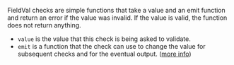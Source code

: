 FieldVal checks are simple functions that take a value and an emit function and return an error if the value was invalid. If the value is valid, the function does not return anything.

* ```value``` is the value that this check is being asked to validate.
* ```emit``` is a function that the check can use to change the value for subsequent checks and for the eventual output. ([more info](/docs/FieldVal/Checks/emit))